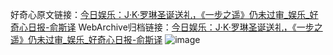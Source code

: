 好奇心原文链接：[今日娱乐：J·K·罗琳圣诞送礼，《一步之遥》仍未过审_娱乐_好奇心日报-俞斯译](https://www.qdaily.com/articles/4189.html)
WebArchive归档链接：[今日娱乐：J·K·罗琳圣诞送礼，《一步之遥》仍未过审_娱乐_好奇心日报-俞斯译](http://web.archive.org/web/20190623153949/https://www.qdaily.com/articles/4189.html)
![image](http://ww3.sinaimg.cn/large/007d5XDply1g3veuds5aij30u058wb29)